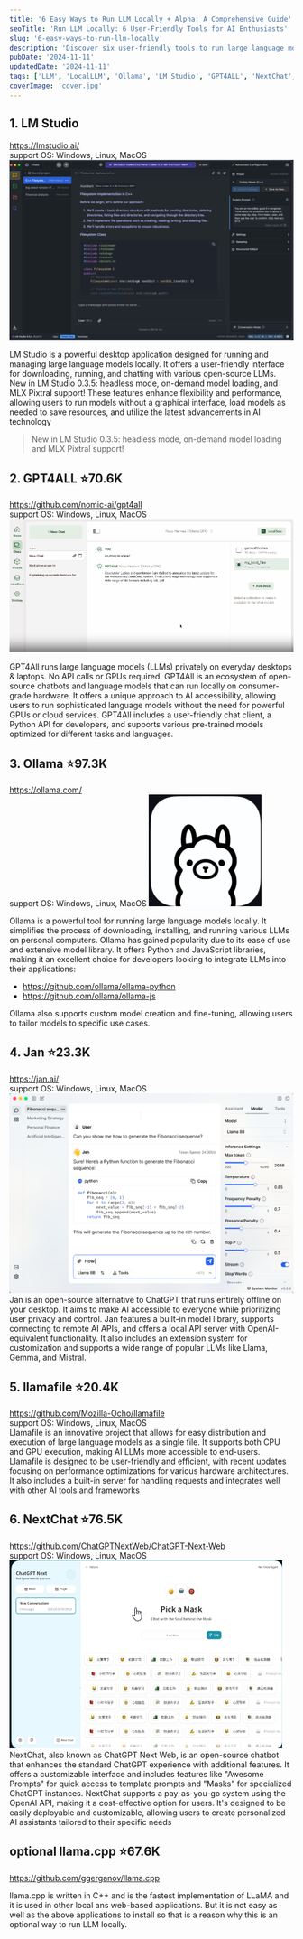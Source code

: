 ```yaml
---
title: '6 Easy Ways to Run LLM Locally + Alpha: A Comprehensive Guide'
seoTitle: 'Run LLM Locally: 6 User-Friendly Tools for AI Enthusiasts'
slug: '6-easy-ways-to-run-llm-locally'
description: 'Discover six user-friendly tools to run large language models (LLMs) locally on your computer. From LM Studio to NextChat, learn how to leverage powerful AI capabilities offline, ensuring privacy and control over your data. Perfect for developers, AI enthusiasts, and privacy-conscious users.'
pubDate: '2024-11-11'
updatedDate: '2024-11-11'
tags: ['LLM', 'LocalLLM', 'Ollama', 'LM Studio', 'GPT4ALL', 'NextChat', 'llama.cpp']
coverImage: 'cover.jpg'
---
```


## 1. LM Studio
https://lmstudio.ai/  
support OS: Windows, Linux, MacOS  
![LM studio](./lm-studio.png)

LM Studio is a powerful desktop application designed for running and managing large language models locally. It offers a user-friendly interface for downloading, running, and chatting with various open-source LLMs. New in LM Studio 0.3.5: headless mode, on-demand model loading, and MLX Pixtral support! These features enhance flexibility and performance, allowing users to run models without a graphical interface, load models as needed to save resources, and utilize the latest advancements in AI technology

> New in LM Studio 0.3.5: headless mode, on-demand model loading and MLX Pixtral support!

## 2. GPT4ALL ⭐70.6K
https://github.com/nomic-ai/gpt4all  
support OS: Windows, Linux, MacOS  
![gpt4all](./gpt4all.png)

GPT4All runs large language models (LLMs) privately on everyday desktops & laptops.
No API calls or GPUs required.
GPT4All is an ecosystem of open-source chatbots and language models that can run locally on consumer-grade hardware. It offers a unique approach to AI accessibility, allowing users to run sophisticated language models without the need for powerful GPUs or cloud services. GPT4All includes a user-friendly chat client, a Python API for developers, and supports various pre-trained models optimized for different tasks and languages.

## 3. Ollama ⭐97.3K
https://ollama.com/  
support OS: Windows, Linux, MacOS
![ollama](./ollama.png)

Ollama is a powerful tool for running large language models locally. It simplifies the process of downloading, installing, and running various LLMs on personal computers. Ollama has gained popularity due to its ease of use and extensive model library. It offers Python and JavaScript libraries, making it an excellent choice for developers looking to integrate LLMs into their applications:

- https://github.com/ollama/ollama-python
- https://github.com/ollama/ollama-js

Ollama also supports custom model creation and fine-tuning, allowing users to tailor models to specific use cases.


## 4. Jan ⭐23.3K
https://jan.ai/  
support OS: Windows, Linux, MacOS  
![jan](./jan.png)
Jan is an open-source alternative to ChatGPT that runs entirely offline on your desktop. It aims to make AI accessible to everyone while prioritizing user privacy and control. Jan features a built-in model library, supports connecting to remote AI APIs, and offers a local API server with OpenAI-equivalent functionality. It also includes an extension system for customization and supports a wide range of popular LLMs like Llama, Gemma, and Mistral.

## 5. llamafile ⭐20.4K
https://github.com/Mozilla-Ocho/llamafile  
support OS: Windows, Linux, MacOS  
Llamafile is an innovative project that allows for easy distribution and execution of large language models as a single file. It supports both CPU and GPU execution, making AI LLMs more accessible to end-users. Llamafile is designed to be user-friendly and efficient, with recent updates focusing on performance optimizations for various hardware architectures. It also includes a built-in server for handling requests and integrates well with other AI tools and frameworks

## 6. NextChat ⭐76.5K
https://github.com/ChatGPTNextWeb/ChatGPT-Next-Web  
support OS: Windows, Linux, MacOS
![nextchat](./nextchat.png)
NextChat, also known as ChatGPT Next Web, is an open-source chatbot that enhances the standard ChatGPT experience with additional features. It offers a customizable interface and includes features like "Awesome Prompts" for quick access to template prompts and "Masks" for specialized ChatGPT instances. NextChat supports a pay-as-you-go system using the OpenAI API, making it a cost-effective option for users. It's designed to be easily deployable and customizable, allowing users to create personalized AI assistants tailored to their specific needs


## optional llama.cpp ⭐67.6K 
https://github.com/ggerganov/llama.cpp  

llama.cpp is written in C++ and is the fastest implementation of LLaMA and it is used in other local ans web-based applications.
But it is not easy as well as the above applications to install so that is a reason why this is an optional way to run LLM locally.
